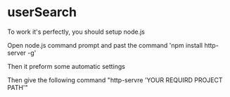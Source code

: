 # userSearch

 To work it's perfectly, you should setup node.js

 Open node.js command prompt and past the command 'npm install http-server -g'

 Then it preform some automatic settings

 Then give the following command "http-servre 'YOUR REQUIRD PROJECT PATH'"